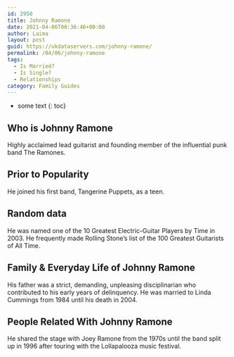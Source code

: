 ```yaml
---
id: 2950
title: Johnny Ramone
date: 2021-04-06T00:36:46+00:00
author: Laima
layout: post
guid: https://ukdataservers.com/johnny-ramone/
permalink: /04/06/johnny-ramone
tags:
  - Is Married?
  - Is Single?
  - Relationships
category: Family Guides
---
```


* some text
{: toc}


## Who is Johnny Ramone
                  
                  
                  
Highly acclaimed lead guitarist and founding member of the influential punk band The Ramones.
                  
              
            
              
            
                
                
                
## Prior to Popularity
                  
                  
                  
He joined his first band, Tangerine Puppets, as a teen.
                  
              
            
              
            
                
                
                
## Random data
                  
                  
                  
He was named one of the 10 Greatest Electric-Guitar Players by Time in 2003. He frequently made Rolling Stone&#8217;s list of the 100 Greatest Guitarists of All Time.
                  
              
            
              
            
                
                
                
## Family & Everyday Life of Johnny Ramone
                  
                  
                  
His father was a strict, demanding, unpleasing disciplinarian who contributed to his early years of delinquency. He was married to Linda Cummings from 1984 until his death in 2004.
                  
              
            
              
            
                
                
                
## People Related With Johnny Ramone
                  
                  
                  
He shared the stage with Joey Ramone from the 1970s until the band split up in 1996 after touring with the Lollapalooza music festival.
                  
              
            
              
            
                
              
            
              
              
            
            
              
            
          
          
          